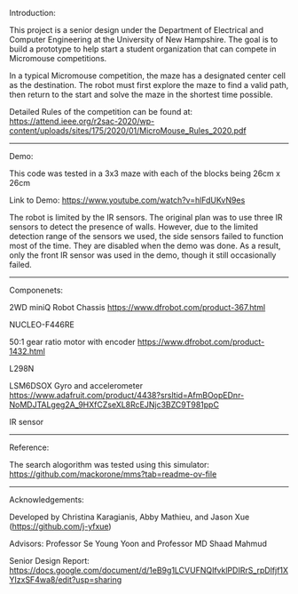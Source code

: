 Introduction:

This project is a senior design under the Department of Electrical and Computer Engineering at the University of New Hampshire. The goal is to build a prototype to help start a student organization that can compete in Micromouse competitions. 

In a typical Micromouse competition, the maze has a designated center cell as the destination. The robot must first explore the maze to find a valid path, then return to the start and solve the maze in the shortest time possible.

Detailed Rules of the competition can be found at: https://attend.ieee.org/r2sac-2020/wp-content/uploads/sites/175/2020/01/MicroMouse_Rules_2020.pdf

----------------------------------------------------------------------------------------------------------------------------------------------------



Demo: 

  This code was tested in a 3x3 maze with each of the blocks being 26cm x 26cm

  Link to Demo:
  https://www.youtube.com/watch?v=hlFdUKvN9es

  The robot is limited by the IR sensors. The original plan was to use three IR sensors to detect the presence of walls. However, due to the limited detection range of the sensors we used, the side   sensors failed to function most of the time. They are disabled when the demo was done. As a result, only the front IR sensor was used in the demo, though it still occasionally failed.


----------------------------------------------------------------------------------------------------------------------------------------------------


Componenets:

  2WD miniQ Robot Chassis https://www.dfrobot.com/product-367.html
	
  NUCLEO-F446RE 

  50:1 gear ratio motor with encoder https://www.dfrobot.com/product-1432.html

  L298N

  LSM6DSOX Gyro and accelerometer  https://www.adafruit.com/product/4438?srsltid=AfmBOopEDnr-NoMDJTALgeg2A_9HXfCZseXL8RcEJNjc3BZC9T981ppC

  IR sensor


----------------------------------------------------------------------------------------------------------------------------------------------------




Reference:

  The search alogorithm was tested using this simulator: https://github.com/mackorone/mms?tab=readme-ov-file


----------------------------------------------------------------------------------------------------------------------------------------------------


Acknowledgements:

  Developed by Christina Karagianis, Abby Mathieu, and Jason Xue (https://github.com/j-yfxue)

  Advisors: Professor Se Young Yoon and Professor MD Shaad Mahmud

  Senior Design Report: https://docs.google.com/document/d/1eB9g1LCVUFNQIfvklPDIRrS_rpDlfjf1XYIzxSF4wa8/edit?usp=sharing

  
